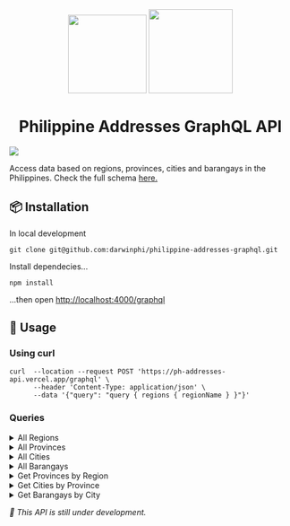 <div align="center">
  <img src="https://cdn.countryflags.com/thumbs/philippines/flag-round-250.png" width=140>
  <img src="https://upload.wikimedia.org/wikipedia/commons/1/17/GraphQL_Logo.svg" width=150>
</div>

<h1 align="center"/>Philippine Addresses GraphQL API</h1>
<img src="https://img.shields.io/github/deployments/darwinphi/philippine-addresses-graphql/production?label=vercel&logo=vercel&logoColor=white&style=plastic"/>


Access data based on regions, provinces, cities and barangays in the Philippines.
Check the full schema [here.](https://ph-addresses-api.vercel.app/graphql)

## 📦 Installation
In local development
```
git clone git@github.com:darwinphi/philippine-addresses-graphql.git
```
Install dependecies...
```
npm install
```
...then open [http://localhost:4000/graphql](http://localhost:4000/graphql)


## 🔧 Usage
### Using curl
```
curl  --location --request POST 'https://ph-addresses-api.vercel.app/graphql' \
      --header 'Content-Type: application/json' \
      --data '{"query": "query { regions { regionName } }"}'
```
### Queries
<details>
  <summary>All Regions</summary>
  
  ```
  regions {
    regionName
    ...
  }
  ```
</details>
<details>
  <summary>All Provinces</summary>
  
  ```
  provinces {
    provinceName
    ...
  }
  ```
</details>
<details>
  <summary>All Cities</summary>
  
  ```
  cities {
    cityName
    ...
  }
  ```
</details>
<details>
  <summary>All Barangays</summary>
  
  ```
  barangays {
    brgyName
    ...
  }
  ```
</details>
<details>
  <summary>Get Provinces by Region</summary>
  
  ```
  provinceByRegion(regionCode: String!) {
    provinceName
    ...
  }
  ```
</details>
<details>
  <summary>Get Cities by Province</summary>
  
  ```
  citiesByProvince(provinceCode: String!) {
    cityName
    ...
  }
  ```
</details>
<details>
  <summary>Get Barangays by City</summary>
  
  ```
  barangasByCity(cityCode: String!) {
    cityName
    ...
  }
  ```
</details>




*🚧 This API is still under development.*
